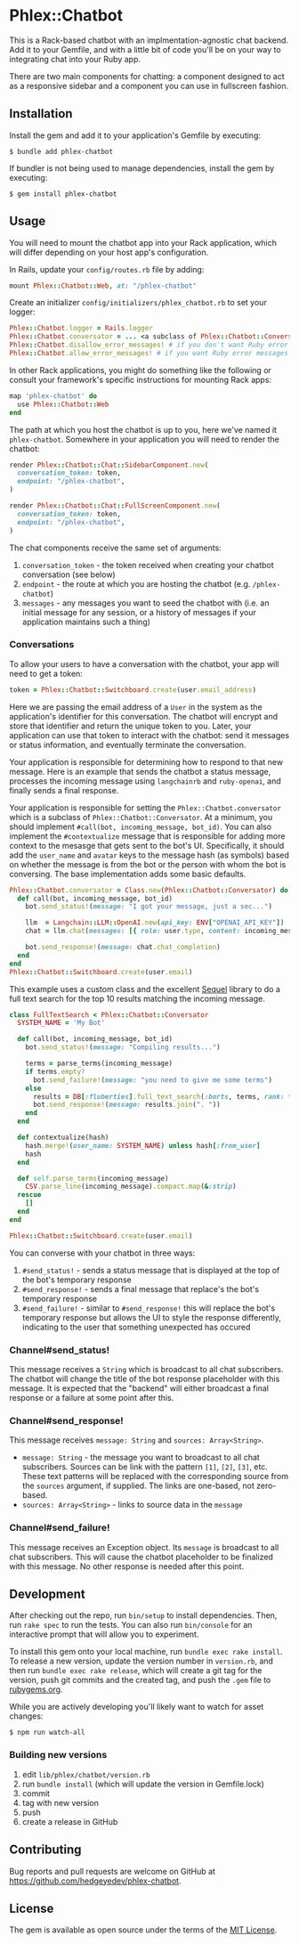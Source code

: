 # Phlex::Chatbot

This is a Rack-based chatbot with an implmentation-agnostic chat backend. Add it to your Gemfile, and
with a little bit of code you'll be on your way to integrating chat into your Ruby app.

There are two main components for chatting: a component designed to act as a responsive sidebar and a
component you can use in fullscreen fashion.

## Installation

Install the gem and add it to your application's Gemfile by executing:

    $ bundle add phlex-chatbot

If bundler is not being used to manage dependencies, install the gem by executing:

    $ gem install phlex-chatbot

## Usage

You will need to mount the chatbot app into your Rack application, which will differ depending on your
host app's configuration.

In Rails, update your `config/routes.rb` file by adding:
```ruby
mount Phlex::Chatbot::Web, at: "/phlex-chatbot"
```

Create an initializer `config/initializers/phlex_chatbot.rb` to set your logger:
```ruby
Phlex::Chatbot.logger = Rails.logger
Phlex::Chatbot.conversator = ... <a subclass of Phlex::Chatbot::Conversator, see below>
Phlex::Chatbot.disallow_error_messages! # if you don't want Ruby error messages shown in the bot UI (default)
Phlex::Chatbot.allow_error_messages! # if you want Ruby error messages shown in the bot UI
```

In other Rack applications, you might do something like the following or consult your framework's
specific instructions for mounting Rack apps:

```ruby
map 'phlex-chatbot' do
  use Phlex::Chatbot::Web
end
```

The path at which you host the chatbot is up to you, here we've named it `phlex-chatbot`. Somewhere in
your application you will need to render the chatbot:

```ruby
render Phlex::Chatbot::Chat::SidebarComponent.new(
  conversation_token: token,
  endpoint: "/phlex-chatbot",
)
```

```ruby
render Phlex::Chatbot::Chat::FullScreenComponent.new(
  conversation_token: token,
  endpoint: "/phlex-chatbot",
)
```

The chat components receive the same set of arguments:
1. `conversation_token` - the token received when creating your chatbot conversation (see below)
1. `endpoint` - the route at which you are hosting the chatbot (e.g. `/phlex-chatbot`)
1. `messages` - any messages you want to seed the chatbot with (i.e. an initial message for any session,
   or a history of messages if your application maintains such a thing)

### Conversations

To allow your users to have a conversation with the chatbot, your app will need to get a token:

```ruby
token = Phlex::Chatbot::Switchboard.create(user.email_address)
```

Here we are passing the email address of a `User` in the system as the application's identifier for this
conversation. The chatbot will encrypt and store that identifier and return the unique token to you. Later,
your application can use that token to interact with the chatbot: send it messages or status information,
and eventually terminate the conversation.

Your application is responsible for determining how to respond to that new message. Here is an example that
sends the chatbot a status message, processes the incoming message using `langchainrb` and `ruby-openai`, and
finally sends a final response.

Your application is responsible for setting the `Phlex::Chatbot.conversator` which is a subclass of
`Phlex::Chatbot::Conversator`. At a minimum, you should implement `#call(bot, incoming_message, bot_id)`.
You can also implement the `#contextualize` message that is responsible for adding more context to the mesasge
that gets sent to the bot's UI. Specifically, it should add the `user_name` and `avatar` keys to the message
hash (as symbols) based on whether the message is from the bot or the person with whom the bot is conversing.
The base implementation adds some basic defaults.

```ruby
Phlex::Chatbot.conversator = Class.new(Phlex::Chatbot::Conversator) do
  def call(bot, incoming_message, bot_id)
    bot.send_status!(message: "I got your message, just a sec...")

    llm  = Langchain::LLM::OpenAI.new(api_key: ENV["OPENAI_API_KEY"])
    chat = llm.chat(messages: [{ role: user.type, content: incoming_message }])

    bot.send_response!(message: chat.chat_completion)
  end
end
Phlex::Chatbot::Switchboard.create(user.email)
```

This example uses a custom class and the excellent [Sequel](https://sequel.jeremyevans.net/) library to do a
full text search for the top 10 results matching the incoming message.

```ruby
class FullTextSearch < Phlex::Chatbot::Conversator
  SYSTEM_NAME = 'My Bot'

  def call(bot, incoming_message, bot_id)
    bot.send_status!(message: "Compiling results...")

    terms = parse_terms(incoming_message)
    if terms.empty?
      bot.send_failure!(message: "you need to give me some terms")
    else
      results = DB[:fluberties].full_text_search(:borts, terms, rank: true).limit(10).select_map(:blobbities)
      bot.send_response!(message: results.join(". "))
    end
  end

  def contextualize(hash)
    hash.merge!(user_name: SYSTEM_NAME) unless hash[:from_user]
    hash
  end

  def self.parse_terms(incoming_message)
    CSV.parse_line(incoming_message).compact.map(&:strip)
  rescue
    []
  end
end

Phlex::Chatbot::Switchboard.create(user.email)
```

You can converse with your chatbot in three ways:
1. `#send_status!` - sends a status message that is displayed at the top of the bot's temporary response
1. `#send_response!` - sends a final message that replace's the bot's temporary response
1. `#send_failure!` - similar to `#send_response!` this will replace the bot's temporary response but allows
   the UI to style the response differently, indicating to the user that something unexpected has occured

### Channel#send_status!
This message receives a `String` which is broadcast to all chat subscribers. The chatbot will change the title
of the bot response placeholder with this message. It is expected that the "backend" will either broadcast
a final response or a failure at some point after this.

### Channel#send_response!
This message receives `message: String` and `sources: Array<String>`.
  - `message: String` - the message you want to broadcast to all chat subscribers. Sources can be link with the
    pattern `[1]`, `[2]`, `[3]`, etc. These text patterns will be replaced with the corresponding source from
    the `sources` argument, if supplied. The links are one-based, not zero-based.
  - `sources: Array<String>` - links to source data in the `message`

### Channel#send_failure!
This message receives an Exception object. Its `message` is broadcast to all chat subscribers. This will cause
the chatbot placeholder to be finalized with this message. No other response is needed after this point.

## Development

After checking out the repo, run `bin/setup` to install dependencies. Then, run `rake spec` to run the tests. You can also run `bin/console` for an interactive prompt that will allow you to experiment.

To install this gem onto your local machine, run `bundle exec rake install`. To release a new version, update
the version number in `version.rb`, and then run `bundle exec rake release`, which will create a git tag for
the version, push git commits and the created tag, and push the `.gem` file to [rubygems.org](https://rubygems.org).

While you are actively developing you'll likely want to watch for asset changes:

    $ npm run watch-all

### Building new versions

1. edit `lib/phlex/chatbot/version.rb`
1. run `bundle install` (which will update the version in Gemfile.lock)
1. commit
1. tag with new version
1. push
1. create a release in GitHub

## Contributing

Bug reports and pull requests are welcome on GitHub at https://github.com/hedgeyedev/phlex-chatbot.

## License

The gem is available as open source under the terms of the [MIT License](https://opensource.org/licenses/MIT).
